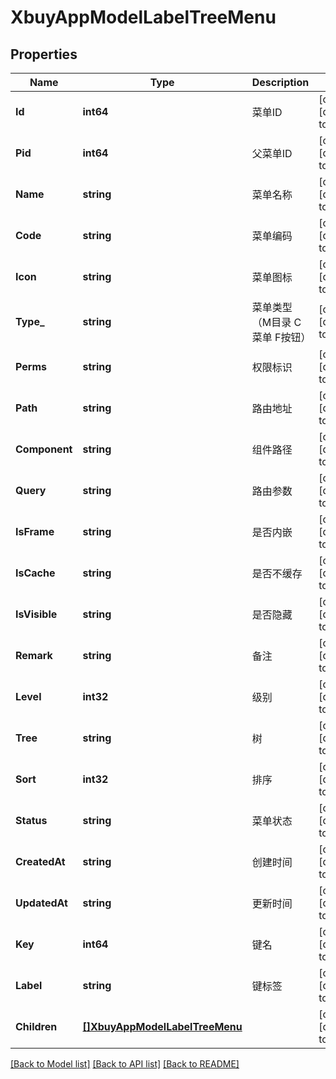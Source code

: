 # XbuyAppModelLabelTreeMenu

## Properties
Name | Type | Description | Notes
------------ | ------------- | ------------- | -------------
**Id** | **int64** | 菜单ID | [optional] [default to null]
**Pid** | **int64** | 父菜单ID | [optional] [default to null]
**Name** | **string** | 菜单名称 | [optional] [default to null]
**Code** | **string** | 菜单编码 | [optional] [default to null]
**Icon** | **string** | 菜单图标 | [optional] [default to null]
**Type_** | **string** | 菜单类型（M目录 C菜单 F按钮） | [optional] [default to null]
**Perms** | **string** | 权限标识 | [optional] [default to null]
**Path** | **string** | 路由地址 | [optional] [default to null]
**Component** | **string** | 组件路径 | [optional] [default to null]
**Query** | **string** | 路由参数 | [optional] [default to null]
**IsFrame** | **string** | 是否内嵌 | [optional] [default to null]
**IsCache** | **string** | 是否不缓存 | [optional] [default to null]
**IsVisible** | **string** | 是否隐藏 | [optional] [default to null]
**Remark** | **string** | 备注 | [optional] [default to null]
**Level** | **int32** | 级别 | [optional] [default to null]
**Tree** | **string** | 树 | [optional] [default to null]
**Sort** | **int32** | 排序 | [optional] [default to null]
**Status** | **string** | 菜单状态 | [optional] [default to null]
**CreatedAt** | **string** | 创建时间 | [optional] [default to null]
**UpdatedAt** | **string** | 更新时间 | [optional] [default to null]
**Key** | **int64** | 键名 | [optional] [default to null]
**Label** | **string** | 键标签 | [optional] [default to null]
**Children** | [**[]XbuyAppModelLabelTreeMenu**](xbuy.app.model.LabelTreeMenu.md) |  | [optional] [default to null]

[[Back to Model list]](../README.md#documentation-for-models) [[Back to API list]](../README.md#documentation-for-api-endpoints) [[Back to README]](../README.md)

